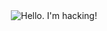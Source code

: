 <div align="center">
	<img src="https://github.com/gautema/gautema/raw/main/hacking.gif" alt="Hello. I'm hacking!">
</div>